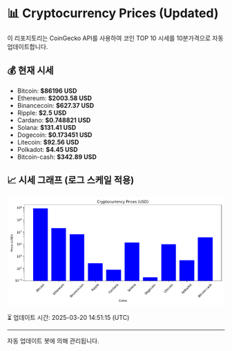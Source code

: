 
# 📊 Cryptocurrency Prices (Updated)

이 리포지토리는 CoinGecko API를 사용하여 코인 TOP 10 시세를 10분가격으로 자동 업데이트합니다.

## 💰 현재 시세
- Bitcoin: **$86196 USD**
- Ethereum: **$2003.58 USD**
- Binancecoin: **$627.37 USD**
- Ripple: **$2.5 USD**
- Cardano: **$0.748821 USD**
- Solana: **$131.41 USD**
- Dogecoin: **$0.173451 USD**
- Litecoin: **$92.56 USD**
- Polkadot: **$4.45 USD**
- Bitcoin-cash: **$342.89 USD**

## 📈 시세 그래프 (로그 스케일 적용)
![Crypto Prices](crypto_prices.png)

⏳ 업데이트 시간: 2025-03-20 14:51:15 (UTC)

---
자동 업데이트 봇에 의해 관리됩니다.
